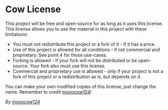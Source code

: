 # Cow License

This project will be free and open-source for as long as it uses this license.
This license allows you to use the material in this project with these limitations:

* You must not redistribute this project or a fork of it - if it has a price.
* Use of this project is allowed for all conditions - if not commercial and proprietary. See point 4 for those use-cases.
* Forking is allowed - if your fork will not be distributed or be open-source. Your fork also must use this license.
* Commercial and proprietary use is allowed - only if your project is not a fork of this project or a redistribution as is, but depends on it.

You can make your own modified copies of this license, just change the name.
Remember to credit [mooocow124](https://github.com/mooocow124)!

*By [mooocow124](https://github.com/mooocow124)*
